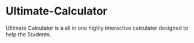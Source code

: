 # Ultimate-Calculator
Ultimate Calculator is a all in one highly interactive calculator designed to help the Students.
